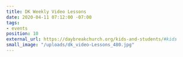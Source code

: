 ```yaml
---
title: DK Weekly Video Lessons
date: 2020-04-11 07:12:00 -07:00
tags:
- events
position: 10
external_url: https://daybreakchurch.org/kids-and-students/#kids
small_image: "/uploads/dk_video-Lessons_480.jpg"
---
```


